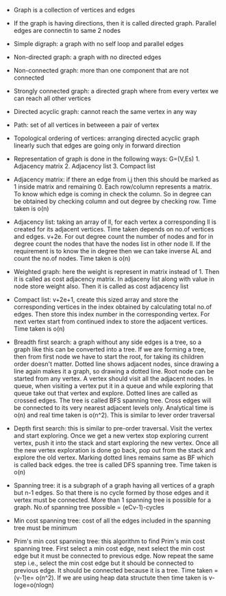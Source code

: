 * Graph is a collection of vertices and edges

* If the graph is having directions, then it is called directed graph. Parallel edges are connectin to same 2 nodes

* Simple digraph: a graph with no self loop and parallel edges

* Non-directed graph: a graph with no directed edges

* Non-connected graph: more than one component that are not connected

* Strongly connected graph: a directed graph where from every vertex we can reach all other vertices

* Directed acyclic graph: cannot reach the same vertex in any way

* Path: set of all vertices in betweeen a pair of vertex

* Topological ordering of vertices: arranging directed acyclic graph linearly such that edges are going only in forward direction

* Representation of graph is done in the following ways: G=(V,Es)
        1. Adjacency matrix
        2. Adjacency list
        3. Compact list

* Adjacency matrix: if there an edge from i,j then this should be marked as 1 inside matrix and remaining 0. Each row/column represents a matrix. To know which edge is coming in check the column. So in degree can be obtained by checking column and out degree by checking row. Time taken is o(n)

* Adjacency list: taking an array of ll, for each vertex a corresponding ll is created for its adjacent vertices. Time taken depends on no.of vertices and edges. v+2e. For out degree count the number of nodes and for in degree count the nodes that have the nodes list in other node ll. If the requirement is to know the in degree then we can take inverse AL and count the no.of nodes. Time taken is o(n)

* Weighted graph: here the weight is represent in matrix instead of 1. Then it is called as cost adjacency matrix. In adjaceny list along with value in node store weight also. Then it is called as cost adjacency list

* Compact list: v+2e+1, create this sized array and store the corresponding vertices in the index obtained by calculating total no.of edges. Then store this index number in the corresponding vertex. For next vertex start from continued index to store the adjacent vertices. Time taken is o(n)

* Breadth first search: a graph without any side edges is a tree, so a graph like this can be converted into a tree. If we are forming a tree, then from first node we have to start the root, for taking its children order doesn't matter. Dotted line shows adjacent nodes, since drawing a line again makes it a graph, so drawing a dotted line. Root node can be started from any vertex. A vertex should visit all the adjacent nodes. In queue, when visiting a vertex put it in a queue and while exploring that queue take out that vertex and explore. Dotted lines are called as crossed edges. The tree is called BFS spanning tree. Cross edges will be connected to its very nearest adjacent levels only. Analytical time is o(n) and real time taken is o(n^2). This is similar to lever order traversal

* Depth first search: this is similar to pre-order traversal. Visit the vertex and start exploring. Once we get a new vertex stop exploring current vertex, push it into the stack and start exploring the new vertex. Once all the new vertex exploration is done go back, pop out from the stack and explore the old vertex. Marking dotted lines remains same as BF which is called back edges. the tree is called DFS spanning tree. Time taken is o(n)

* Spanning tree: it is a subgraph of a graph having all vertices of a graph but n-1 edges. So that there is no cycle formed by those edges and it vertex must be connected. More than 1 spanning tree is possible for a graph. No.of spanning tree possible = (eCv-1)-cycles

* Min cost spanning tree: cost of all the edges included in the spanning tree must be minimum

* Prim's min cost spanning tree: this algorithm to find Prim's min cost spanning tree. First select a min cost edge, next select the min cost edge but it must be connected to previous edge. Now repeat the same step i.e., select the min cost edge but it should be connected to previous edge. It should be connected because it is a tree. Time taken = (v-1)e= o(n^2). If we are using heap data structute then time taken is v-loge=o(nlogn) 